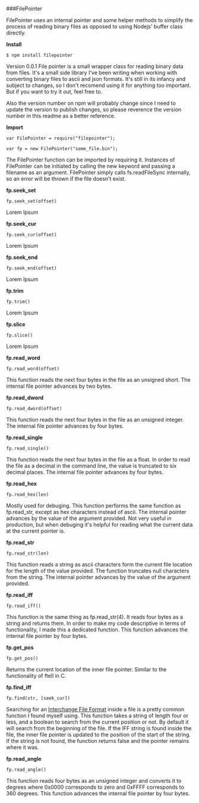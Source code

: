 ###FilePointer

FilePointer uses an internal pointer and some helper methods to simplify the process of reading binary files as opposed to using Nodejs' buffer class directly.

**Install**  
```
$ npm install filepointer
```  

Version 0.0.1 File pointer is a small wrapper class for reading binary data from files. It's a small side library I've been writing when working with converting binary files to ascii and json formats. It's still in its infancy and subject to changes, so I don't recomend using it for anything too important. But if you want to try it out, feel free to.  

Also the version number on npm will probably change since I need to update the version to publish changes, so please reverence the version number in this readme as a better reference.

**Import**  
```
var FilePointer = require("filepointer");

var fp = new FilePointer("some_file.bin");
```

The FilePointer function can be imported by requiring it. Instances of FilePointer can be initiated by calling the new keyword and passing a filename as an argument. FilePointer simply calls fs.readFileSync internally, so an error will be thrown if the file doesn't exist.


**fp.seek_set**
```
fp.seek_set(offset) 
```

Lorem Ipsum

**fp.seek_cur**
```
fp.seek_cur(offset) 
```

Lorem Ipsum

**fp.seek_end**
```
fp.seek_end(offset) 
```

Lorem Ipsum

**fp.trim**
```
fp.trim() 
```

Lorem Ipsum

**fp.slice**
```
fp.slice() 
```

Lorem Ipsum

**fp.read_word**
```
fp.read_word(offset) 
```

This function reads the next four bytes in the file as an unsigned short. The internal file pointer advances by two bytes.

**fp.read_dword**
```
fp.read_dword(offset) 
```

This function reads the next four bytes in the file as an unsigned integer. The internal file pointer advances by four bytes.

**fp.read_single**
```
fp.read_single() 
```

This function reads the next four bytes in the file as a float. In order to read the file as a decimal in the command line, the value is truncated to six decimal places. The internal file pointer advances by four bytes.

**fp.read_hex**
```
fp.read_hex(len) 
```

Mostly used for debuging. This function performs the same function as fp.read_str, except as hex characters instead of ascii. The internal pointer advances by the value of the argument provided. Not very useful in production, but when debuging it's helpful for reading what the current data at the current pointer is.

**fp.read_str**
```
fp.read_str(len) 
```

This function reads a string as ascii characters form the current file location for the length of the value provided. The function truncates null characters from the string. The internal pointer advances by the value of the argument provided.

**fp.read_iff**
```
fp.read_iff() 
```

This function is the same thing as fp.read_str(4). It reads four bytes as a string and returns them. In order to make my code descriptive in terms of functionality, I made this a dedicated function. This function advances the internal file pointer by four bytes.

**fp.get_pos**
```
fp.get_pos() 
```

Returns the current location of the inner file pointer. Similar to the functionality of ftell in C.

**fp.find_iff**
```
fp.find(str, [seek_cur]) 
```
Searching for an [Interchange File Format](https://en.wikipedia.org/wiki/Interchange_File_Format) inside a file is a pretty common function I found myself using. This function takes a string of length four or less, and a boolean to search from the current position or not. By default it will search from the beginning of the file. If the IFF string is found inside the file, the inner file pointer is updated to the position of the start of the string. If the string is not found, the function returns false and the pointer remains where it was.

**fp.read_angle**
```
fp.read_angle() 
```

This function reads four bytes as an unsigned integer and converts it to degrees where 0x0000 corresponds to zero and 0xFFFF corresponds to 360 degrees. This function advances the internal file pointer by four bytes.

